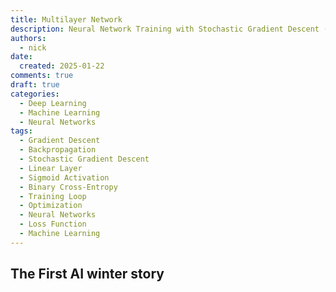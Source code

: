 ```yaml
---
title: Multilayer Network
description: Neural Network Training with Stochastic Gradient Descent (SGD)
authors:
  - nick
date:
  created: 2025-01-22
comments: true
draft: true
categories:
  - Deep Learning
  - Machine Learning
  - Neural Networks
tags:
  - Gradient Descent
  - Backpropagation
  - Stochastic Gradient Descent
  - Linear Layer
  - Sigmoid Activation
  - Binary Cross-Entropy
  - Training Loop
  - Optimization
  - Neural Networks
  - Loss Function
  - Machine Learning
---
```



## The First AI winter story


